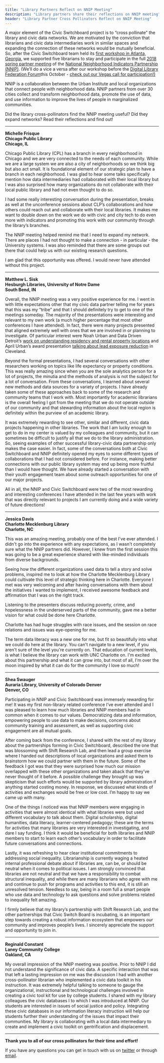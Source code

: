 ```yaml
---
title: "Library Partners Reflect on NNIP Meeting"
description: "Library partners share their reflections on NNIP meeting"
header: "Library Partner Cross Pollinators Reflect on NNIP Meeting"
---
```


A major element of the Civic Switchboard project is to “cross pollinate” the library and civic data networks. We are motivated by the conviction that librarians and civic data intermediaries work in similar spaces and expanding the connection of these networks would be mutually beneficial. So, after the Civic Switchboard team held its [first workshop in Atlanta, Georgia](https://civic-switchboard.github.io/updates/post_8), we supported five librarians to stay and participate in the full [2018 spring partner meeting](https://www.neighborhoodindicators.org/activities/meetings/nnip-partnership-meeting-may-2018) of the [National Neighborhood Indicators Partnership (NNIP)](https://www.neighborhoodindicators.org/). (We’ll do a vice a versa after our workshop before the [Digital Library Federation Forum](https://forum2018.diglib.org/)this October - [check out our Vegas call for participation!)](https://civic-switchboard.github.io/updates/post_7)



NNIP is a collaboration between the Urban Institute and local organizations that connect people with neighborhood data. NNIP partners from over 30 cities collect and transform neighborhood data, promote the use of data, and use information to improve the lives of people in marginalized communities.

Did the library cross-pollinators find the NNIP meeting useful?  Did they expand networks?  Read their reflections and find out! 

***

**Michelle Frisque**   
**Chicago Public Library**  
**Chicago, IL**


Chicago Public Library (CPL) has a branch in every neighborhood in Chicago and we are very connected to the needs of each community. While we are a large system we are also a city of neighborhoods so we think big but also act small.  It is foundational element of our strategic plan to have a branch in each neighborhood. I was glad to hear some talks specifically mention how data intermediaries had  collaborated with their local library but I was also surprised how many organizations do not collaborate with their local public library and had not even thought to do so. 

I had some really interesting conversation during the presentation, breaks as well at the unconference sessions about CLP’s collaborations and how others could reach out and collaborate with their local libraries. It makes me want to double down on the work we do with civic and city tech to do even more with indicators and promoting this work with our community through the library’s branches.
 
 The NNIP meeting helped remind me  that I need to expand my network.  There are places I had not thought to make a connection -  in particular - the University systems.  I was also reminded that there are some groups out there that could help us with our existing research questions.
 
I am glad that this opportunity was offered. I would never have attended without this project.

***

**Matthew L. Sisk**   
**Hesburgh Libraries, University of Notre Dame**   
**South Bend, IN**  

Overall, the NNIP meeting was a very positive experience for me. I went in with little expectations other that my civic data partner telling me for years that this was my “tribe” and that I should definitely try to get to one of the meetings someday.  The majority of the presentations were interesting and relevant to my own work (a much higher percentage that most other conferences I have attended). In fact, there were many projects presented that aligned extremely well with ones that we are involved in or planning to investigate. Of particular interest were Noah Urban and Data Driven Detroit’s [work on understanding residency and rental property locations](http://datadrivendetroit.org/blog/2018/03/22/turning-the-corner/) and April Urban’s award presentation [talking about lead exposure reduction](http://povertycenter.case.edu/publications/exploring-the-relationship-between-vacant-properties-and-community-health-and-safety/) in Cleveland.

 Beyond the formal presentations, I had several conversations with other researchers working on topics like life expectancy or property conditions. This was really amazing since when you are the sole analytics person for a lot of projects, the minutia and the methods of analysis is not the subject for a lot of conversation. From these conversations, I learned about several new methods and data sources for a variety of projects. I have already taken some of these approaches back to some of the research and community teams that I work with. Most importantly for academic librarians is the overall feeling I got from the meeting that we do not operate outside of our community and that stewarding information about the local region is definitely within the purview of an academic library.

It was extremely rewarding to see other, similar and different, civic data projects happening in other libraries. The work that I am lucky enough to get to do in my center is valued by my colleagues and community, but it can sometimes be difficult to justify all that we do to the library administration. So, seeing examples of other successful library-civic data partnership only makes the case easier. In fact, some of the conversations both at Civic Switchboard and NNIP definitely opened my eyes to some different types of collaborations that I had not considered before. For instance, making better connections with our public library system may end up being more fruitful than I would have thought. We have already started a conversation with their youth engagement team about some outreach opportunities for one of our major projects.

All in all, the NNIP and Civic Switchboard were two of the most rewarding and interesting conferences I have attended in the last few years with work that was directly relevant to projects I am currently doing and a wide variety of future directions!


***

**Jessica Davis**   
**Charlotte Mecklenburg Library**  
**Charlotte, NC**  

This was an amazing meeting, probably one of the best I've ever attended. I didn't go into the experience with any expectations, as I wasn't completely sure what the NNIP partners did. However, I knew from the first session this was going to be a great experience shared with like-minded individuals from diverse backgrounds. 
 
Seeing how the different organizations used data to tell a story and solve problems, inspired me to look at how the Charlotte Mecklenburg Library could cultivate this level of strategic thinking here in Charlotte. Everyone I met was very welcoming and after having conversations with them about the initiatives I wanted to implement, I received awesome feedback and affirmation that I was on the right track.
 
Listening to the presenters discuss reducing poverty, crime, and hopelessness in the underserved parts of the community, gave me a better vision for what could be done here Charlotte.
 
Charlotte has had huge struggles with race issues, and the session on race relations and issues was eye-opening for me. 
 
The term data literacy was a new one for me, but fit so beautifully into what we could do here at the library. You can't navigate to a new level, if you aren't sure of the level you're currently on. That education of current levels, is what I believe the library can work with UNC Charlotte on. I'm excited about this partnership and what it can grow into, but most of all, I'm over the moon inspired by what it can do for the community I love so much! 

***

**Shea Swauger**  
**Auraria Library, University of Colorado Denver**  
**Denver, CO**  

Participating in NNIP and Civic Switchboard was immensely rewarding for me! It was my first non-library related conference I’ve ever attended and I was pleased to learn how much libraries and NNIP members had in common when it comes to our values. Democratizing data and information, empowering people to use data to make decisions, concerns about community training and assessment, as well as supporting civic engagement are all mutual goals.
 
After coming back from the conference, I shared with the rest of my library about the partnerships forming in Civic Switchboard, described the one that was blossoming with Shift Research Lab, and then lead a group exercise where I handed out descriptions of local organizations and asked them to brainstorm how we could partner with them in the future. Some of the feedback I got was that they were surprised how much our mission overlapped with these other organizations and taken aback that they’ve never thought of it before. A possible challenge they brought up was skepticism that such efforts would be supported by library administration if anything started costing money. In response, we discussed what kinds of activities and exchanges would be free or low cost. I’m happy to say we came up with many.
 
One of the things I noticed was that NNIP members were engaging in activities that were almost identical with what libraries were but used different vocabulary to talk about them. Digital scholarship, digital humanities, data literacy, learner-centered pedagogy; these are the terms for activities that many libraries are very interested in investigating, and dare I say funding. I think it would be beneficial for both libraries and NNIP members to start to learn each other’s vocabulary in order to facilitate future conversations and connections.
 
Lastly, it was refreshing to hear clear institutional commitments to addressing social inequality. Librarianship is currently waging a heated internal professional debate about if libraries are, can be, or should be neutral when it comes to political issues. I am strongly convinced that libraries are not neutral and that we have a responsibility to combat structural inequality, and while there are many librarians who agree with me and continue to push for programs and activities to this end, it is still an unresolved tension. Needless to say, being in a room full a smart people who use data and technology to ask questions and solve problems related to inequality felt amazing.
 
I firmly believe that my library’s partnership with Shift Research Lab, and the other partnerships that Civic Switch Board is incubating, is an important step towards creating a robust information ecosystem that empowers our community and improves people’s lives. I sincerely appreciate the support and opportunity to join in. 

*** 

**Reginald Constant**  
**Laney Community College**  
**Oakland, CA**  

My overall impression of the NNIP meeting was positive. Prior to NNIP I did not understand the significance of civic data. A specific interaction that was that left a lasting impression on me was the discussion I had with another cross-pollinator librarian who implemented a civic data toolkit in his instruction. It was extremely helpful talking to someone to gauge the organizational, instructional and technological challenges involved in creating a civic tool kit for use by college students. I shared with my library colleagues the civic databases I to which I was introduced at NNIP. Our students are interested in issues of social justice and policy. Integrating these civic databases in our information literacy instruction will help our students further their understanding of the issues that impact their communities. My library is collaborating with a local data intermediary to create and implement a civic toolkit on gentrification and displacement.

***

**Thank you to all of our cross pollinators for their time and effort!**

If you have any questions you can get in touch with us on [twitter](https://twitter.com/civicswitch) or through [email](mailto:civic-switchboard@pitt.edu).

